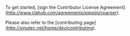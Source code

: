 To get started, [sign the Contributor License Agreement]
(http://www.clahub.com/agreements/pippijn/cparser).

Please also refer to the [contributing page]
(http://xinutec.net/home/dev/contributing).
